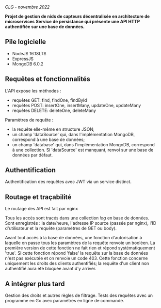 *CLG - novembre 2022*

**Projet de gestion de nids de capteurs décentralisée en architecture de microservices**
**Service de persistance qui présente une API HTTP authentifiée sur une base de données.**

## Pile logicielle

- NodeJS 16.18LTS
- ExpressJS
- MongoDB 6.0.2

## Requêtes et fonctionnalités

L'API  expose les méthodes :
- requêtes GET: find, findOne, findById
- requêtes POST: insertOne, insertMany, updateOne, updateMany
- requêtes DELETE: deleteOne, deleteMany

Paramètres de requête :
- la requête elle-même en structure JSON;
- un champ 'dataSource' qui, dans l'implémentation MongoDB, correspond à une base de données;
- un champ 'database' qui, dans l'implémentation MongoDB, correspond à une collection.
Si 'dataSource' est manquant, renvoi sur une base de données par défaut.

## Authentification

Authentification des requêtes avec JWT via un service distinct.

## Routage et traçabilité

Le routage des API est fait par nginx

Tous les accès sont tracés dans une collection *log* en base de données. Sont enregistrés : la date/heure, l'adresse IP source (passée par nginx), l'ID d'utilisateur et la requête (paramètres de GET ou body).

Avant tout accès à la base de données, une fonction d'autorisation à laquelle on passe tous les paramètres de la requête renvoie un booléen. La première version de cette fonction ne fait rien et répond systématiquement 'true'.
 Si cette fonction répond 'false' la requête sur la base de données n'est pas exécutée et on renvoie un code 403. Cette fonction concerne uniquement les droits des clients authentifiés; la requête d'un client non authentifié aura été bloquée avant d'y arriver.

## A intégrer plus tard

Gestion des droits et autres règles de filtrage.
Tests des requêtes avec un programme en Go avec paramètres en ligne de commande.